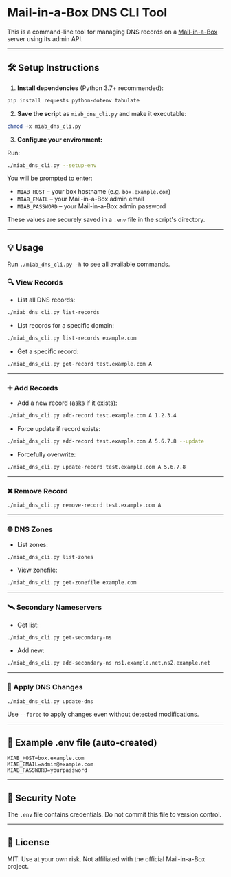 # Mail-in-a-Box DNS CLI Tool

This is a command-line tool for managing DNS records on a [Mail-in-a-Box](https://mailinabox.email) server using its admin API.

---

## 🛠 Setup Instructions

1. **Install dependencies** (Python 3.7+ recommended):

```bash
pip install requests python-dotenv tabulate
```

2. **Save the script** as `miab_dns_cli.py` and make it executable:

```bash
chmod +x miab_dns_cli.py
```

3. **Configure your environment:**

Run:

```bash
./miab_dns_cli.py --setup-env
```

You will be prompted to enter:
- `MIAB_HOST` – your box hostname (e.g. `box.example.com`)
- `MIAB_EMAIL` – your Mail-in-a-Box admin email
- `MIAB_PASSWORD` – your Mail-in-a-Box admin password

These values are securely saved in a `.env` file in the script's directory.

---

## 💡 Usage

Run `./miab_dns_cli.py -h` to see all available commands.

### 🔍 View Records

- List all DNS records:

```bash
./miab_dns_cli.py list-records
```

- List records for a specific domain:

```bash
./miab_dns_cli.py list-records example.com
```

- Get a specific record:

```bash
./miab_dns_cli.py get-record test.example.com A
```

---

### ➕ Add Records

- Add a new record (asks if it exists):

```bash
./miab_dns_cli.py add-record test.example.com A 1.2.3.4
```

- Force update if record exists:

```bash
./miab_dns_cli.py add-record test.example.com A 5.6.7.8 --update
```

- Forcefully overwrite:

```bash
./miab_dns_cli.py update-record test.example.com A 5.6.7.8
```

---

### ❌ Remove Record

```bash
./miab_dns_cli.py remove-record test.example.com A
```

---

### 🌐 DNS Zones

- List zones:

```bash
./miab_dns_cli.py list-zones
```

- View zonefile:

```bash
./miab_dns_cli.py get-zonefile example.com
```

---

### 🛰 Secondary Nameservers

- Get list:

```bash
./miab_dns_cli.py get-secondary-ns
```

- Add new:

```bash
./miab_dns_cli.py add-secondary-ns ns1.example.net,ns2.example.net
```

---

### 🔄 Apply DNS Changes

```bash
./miab_dns_cli.py update-dns
```

Use `--force` to apply changes even without detected modifications.

---

## 📁 Example .env file (auto-created)

```env
MIAB_HOST=box.example.com
MIAB_EMAIL=admin@example.com
MIAB_PASSWORD=yourpassword
```

---

## 🔐 Security Note

The `.env` file contains credentials. Do not commit this file to version control.

---

## 📄 License

MIT. Use at your own risk. Not affiliated with the official Mail-in-a-Box project.